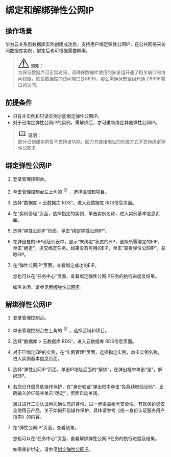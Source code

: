 # 绑定和解绑弹性公网IP<a name="zh-cn_topic_public_sqlserver_accessibility"></a>

## 操作场景<a name="zh-cn_topic_0192953725_section26758795194119"></a>

华为云关系型数据库实例创建成功后，支持用户绑定弹性公网IP，在公共网络来访问数据库实例，绑定后也可根据需要解绑。

>![](public_sys-resources/icon-notice.gif) **须知：**   
>为保证数据库可正常访问，请确保数据库使用的安全组开通了相关端口的访问权限，假设数据库的访问端口是8635，那么需确保安全组开通了8635端口的访问。  

## 前提条件<a name="zh-cn_topic_0192953725_section25123869979"></a>

-   只有主实例和只读实例才能绑定弹性公网IP。
-   对于已绑定弹性公网IP的实例，需解绑后，才可重新绑定其他弹性公网IP。

>![](public_sys-resources/icon-note.gif) **说明：**   
>部分已创建实例暂不支持该功能，因为其连接地址的创建方式不支持绑定弹性公网IP。  

## 绑定弹性公网IP<a name="zh-cn_topic_0192953725_section3199593620428"></a>

1.  登录管理控制台。
2.  单击管理控制台左上角的![](figures/Region灰色图标.png)，选择区域和项目。
3.  选择“数据库  \>  云数据库 RDS“。进入云数据库 RDS信息页面。
4.  在“实例管理“页面，选择指定的实例，单击实例名称，进入实例基本信息页面。
5.  选择“弹性公网IP“页面，单击“绑定弹性公网IP“。
6.  在弹出框的EIP地址列表中，显示“未绑定“状态的EIP，选择所需绑定的EIP，单击“确定“，提交绑定任务。如果没有可用的EIP，单击“查看弹性公网IP“，获取EIP。
7.  在“弹性公网IP“页面，查看绑定成功的EIP。

    您也可以在“任务中心”页面，查看绑定弹性公网IP任务的执行进度及结果。

    如需关闭，请参见[解绑弹性公网IP](#zh-cn_topic_0192953725_section186511510267)。


## 解绑弹性公网IP<a name="zh-cn_topic_0192953725_section186511510267"></a>

1.  登录管理控制台。
2.  单击管理控制台左上角的![](figures/Region灰色图标.png)，选择区域和项目。
3.  选择“数据库  \>  云数据库 RDS“。进入云数据库 RDS信息页面。
4.  对于已绑定EIP的实例，在“实例管理“页面，选择指定实例，单击实例名称，进入实例基本信息页面。
5.  选择“弹性公网IP“页面，单击IP地址后面的“解绑“，在弹出框中单击“是“，解绑EIP。
6.  若您已开启高危操作保护，在“身份验证”弹出框中单击“免费获取验证码“，正确输入验证码并单击“确定“，页面自动关闭。

    通过进行二次认证再次确认您的身份，进一步提高帐号安全性，有效保护您安全使用云产品。关于如何开启操作保护，具体请参考《统一身份认证服务用户指南》的内容。

7.  在“弹性公网IP“页面，查看结果。

    您也可以在“任务中心”页面，查看解绑弹性公网IP任务的执行进度及结果。

    如需重新绑定，请参见[绑定弹性公网IP](#zh-cn_topic_0192953725_section3199593620428)。


